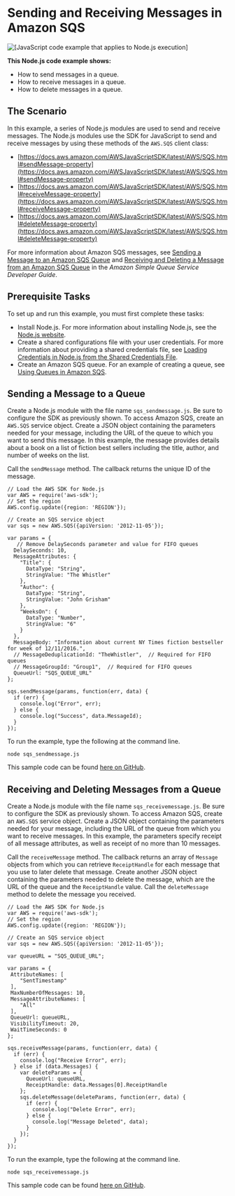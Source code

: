 # Sending and Receiving Messages in Amazon SQS<a name="sqs-examples-send-receive-messages"></a>

![\[JavaScript code example that applies to Node.js execution\]](http://docs.aws.amazon.com/sdk-for-javascript/v2/developer-guide/images/nodeicon.png)

**This Node\.js code example shows:**
+ How to send messages in a queue\.
+ How to receive messages in a queue\.
+ How to delete messages in a queue\.

## The Scenario<a name="sqs-examples-send-receive-messages-scenario"></a>

In this example, a series of Node\.js modules are used to send and receive messages\. The Node\.js modules use the SDK for JavaScript to send and receive messages by using these methods of the `AWS.SQS` client class:
+ [https://docs.aws.amazon.com/AWSJavaScriptSDK/latest/AWS/SQS.html#sendMessage-property](https://docs.aws.amazon.com/AWSJavaScriptSDK/latest/AWS/SQS.html#sendMessage-property)
+ [https://docs.aws.amazon.com/AWSJavaScriptSDK/latest/AWS/SQS.html#receiveMessage-property](https://docs.aws.amazon.com/AWSJavaScriptSDK/latest/AWS/SQS.html#receiveMessage-property)
+ [https://docs.aws.amazon.com/AWSJavaScriptSDK/latest/AWS/SQS.html#deleteMessage-property](https://docs.aws.amazon.com/AWSJavaScriptSDK/latest/AWS/SQS.html#deleteMessage-property)

For more information about Amazon SQS messages, see [Sending a Message to an Amazon SQS Queue](https://docs.aws.amazon.com/AWSSimpleQueueService/latest/SQSDeveloperGuide/sqs-send-message.html) and [Receiving and Deleting a Message from an Amazon SQS Queue](https://docs.aws.amazon.com/AWSSimpleQueueService/latest/SQSDeveloperGuide/sqs-receive-delete-message.html) in the *Amazon Simple Queue Service Developer Guide*\.

## Prerequisite Tasks<a name="sqs-examples-send-receive-messages-prerequisites"></a>

To set up and run this example, you must first complete these tasks:
+ Install Node\.js\. For more information about installing Node\.js, see the [Node\.js website](https://nodejs.org)\.
+ Create a shared configurations file with your user credentials\. For more information about providing a shared credentials file, see [Loading Credentials in Node\.js from the Shared Credentials File](loading-node-credentials-shared.md)\.
+ Create an Amazon SQS queue\. For an example of creating a queue, see [Using Queues in Amazon SQS](sqs-examples-using-queues.md)\.

## Sending a Message to a Queue<a name="sqs-examples-send-receive-messages-sending"></a>

Create a Node\.js module with the file name `sqs_sendmessage.js`\. Be sure to configure the SDK as previously shown\. To access Amazon SQS, create an `AWS.SQS` service object\. Create a JSON object containing the parameters needed for your message, including the URL of the queue to which you want to send this message\. In this example, the message provides details about a book on a list of fiction best sellers including the title, author, and number of weeks on the list\.

Call the `sendMessage` method\. The callback returns the unique ID of the message\.

```
// Load the AWS SDK for Node.js
var AWS = require('aws-sdk');
// Set the region 
AWS.config.update({region: 'REGION'});

// Create an SQS service object
var sqs = new AWS.SQS({apiVersion: '2012-11-05'});

var params = {
   // Remove DelaySeconds parameter and value for FIFO queues
  DelaySeconds: 10,
  MessageAttributes: {
    "Title": {
      DataType: "String",
      StringValue: "The Whistler"
    },
    "Author": {
      DataType: "String",
      StringValue: "John Grisham"
    },
    "WeeksOn": {
      DataType: "Number",
      StringValue: "6"
    }
  },
  MessageBody: "Information about current NY Times fiction bestseller for week of 12/11/2016.",
  // MessageDeduplicationId: "TheWhistler",  // Required for FIFO queues
  // MessageGroupId: "Group1",  // Required for FIFO queues
  QueueUrl: "SQS_QUEUE_URL"
};

sqs.sendMessage(params, function(err, data) {
  if (err) {
    console.log("Error", err);
  } else {
    console.log("Success", data.MessageId);
  }
});
```

To run the example, type the following at the command line\.

```
node sqs_sendmessage.js
```

This sample code can be found [here on GitHub](https://github.com/awsdocs/aws-doc-sdk-examples/blob/master/javascript/example_code/sqs/sqs_sendmessage.js)\.

## Receiving and Deleting Messages from a Queue<a name="sqs-examples-send-receive-messages-receiving"></a>

Create a Node\.js module with the file name `sqs_receivemessage.js`\. Be sure to configure the SDK as previously shown\. To access Amazon SQS, create an `AWS.SQS` service object\. Create a JSON object containing the parameters needed for your message, including the URL of the queue from which you want to receive messages\. In this example, the parameters specify receipt of all message attributes, as well as receipt of no more than 10 messages\.

Call the `receiveMessage` method\. The callback returns an array of `Message` objects from which you can retrieve `ReceiptHandle` for each message that you use to later delete that message\. Create another JSON object containing the parameters needed to delete the message, which are the URL of the queue and the `ReceiptHandle` value\. Call the `deleteMessage` method to delete the message you received\.

```
// Load the AWS SDK for Node.js
var AWS = require('aws-sdk');
// Set the region
AWS.config.update({region: 'REGION'});

// Create an SQS service object
var sqs = new AWS.SQS({apiVersion: '2012-11-05'});

var queueURL = "SQS_QUEUE_URL";

var params = {
 AttributeNames: [
    "SentTimestamp"
 ],
 MaxNumberOfMessages: 10,
 MessageAttributeNames: [
    "All"
 ],
 QueueUrl: queueURL,
 VisibilityTimeout: 20,
 WaitTimeSeconds: 0
};

sqs.receiveMessage(params, function(err, data) {
  if (err) {
    console.log("Receive Error", err);
  } else if (data.Messages) {
    var deleteParams = {
      QueueUrl: queueURL,
      ReceiptHandle: data.Messages[0].ReceiptHandle
    };
    sqs.deleteMessage(deleteParams, function(err, data) {
      if (err) {
        console.log("Delete Error", err);
      } else {
        console.log("Message Deleted", data);
      }
    });
  }
});
```

To run the example, type the following at the command line\.

```
node sqs_receivemessage.js
```

This sample code can be found [here on GitHub](https://github.com/awsdocs/aws-doc-sdk-examples/blob/master/javascript/example_code/sqs/sqs_receivemessage.js)\.